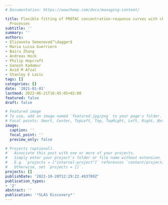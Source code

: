 ```yaml
---
# Documentation: https://wowchemy.com/docs/managing-content/

title: Flexible fitting of PROTAC concentration-response curves with changepoint Gaussian
  Processes
subtitle: ''
summary: ''
authors:
- Elizaveta Semenova$^\dagger$
- Maria Luisa Guerriero
- Bairu Zhang
- Andreas Hock
- Philip Hopcroft
- Ganesh Kadamur
- Avid M Afzal
- Stanley E Lazic
tags: []
categories: []
date: '2021-01-01'
lastmod: 2022-06-21T16:45:05+02:00
featured: false
draft: false

# Featured image
# To use, add an image named `featured.jpg/png` to your page's folder.
# Focal points: Smart, Center, TopLeft, Top, TopRight, Left, Right, BottomLeft, Bottom, BottomRight.
image:
  caption: ''
  focal_point: ''
  preview_only: false

# Projects (optional).
#   Associate this post with one or more of your projects.
#   Simply enter your project's folder or file name without extension.
#   E.g. `projects = ["internal-project"]` references `content/project/deep-learning/index.md`.
#   Otherwise, set `projects = []`.
projects: []
publishDate: '2022-10-20T12:29:22.493709Z'
publication_types:
- '2'
abstract: ''
publication: '*SLAS Discovery*'
---
```

